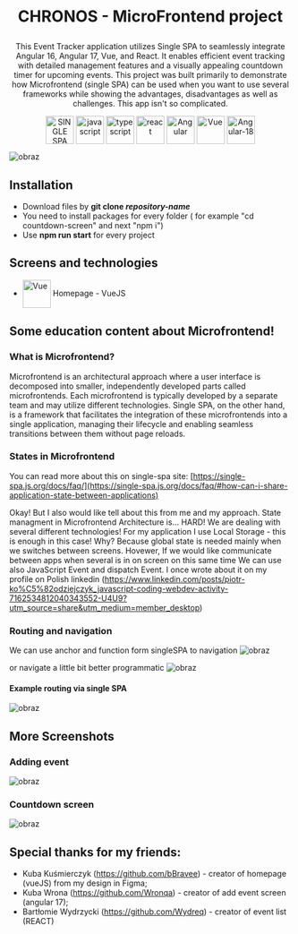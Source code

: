 # <p align="center">CHRONOS - MicroFrontend project </p>

<p align="center">This Event Tracker application utilizes Single SPA to seamlessly integrate Angular 16, Angular 17, Vue, and React. It enables efficient event tracking with detailed management features and a visually appealing countdown timer for upcoming events. This project was built primarily to demonstrate how Microfrontend (single SPA) can be used when you want to use several frameworks while showing the advantages, disadvantages as well as challenges. This app isn't so complicated.
</p>
<div align="center">



<img src="https://github.com/user-attachments/assets/272b515f-27d5-4344-a659-0942e52fff7a" alt="SINGLE SPA" height="50" align="center" title="Single SPA"/>
<img src="https://user-images.githubusercontent.com/77500425/161312230-36d37ac5-8801-4313-a68c-c5695c429b70.png" alt="javascript" height="50" align="center" title="JS"/>
<img src="https://user-images.githubusercontent.com/77500425/161311954-e03613e7-54b2-4d1b-ac2e-559f8c1e9f2d.png" alt="typescript" height="50"  align="center" title="TS"/>
<img src="https://user-images.githubusercontent.com/77500425/161312615-f3961568-28bb-48fa-9d95-93ecd61337b3.png" alt="react"  height="50" align="center"/>
<img src="https://github.com/user-attachments/assets/8455e19e-1cfc-44c3-aa89-5ee670f4819f" alt="Angular"  height="50" align="center"/>
<img src="https://github.com/user-attachments/assets/fadb3c25-3df6-4d49-93fa-f65775d99a19" alt="Vue"  height="50" align="center"/>

<img src="https://github.com/user-attachments/assets/42b021a8-4bde-4b99-890d-8f1efdb5ef72" alt="Angular-18"  height="50" align="center"/>
</div>

![obraz](https://github.com/user-attachments/assets/ea64a54b-39f9-496d-ac08-887bbffd32ec)


## Installation
- Download files by **git clone _repository-name_**
- You need to install packages for every folder ( for example "cd countdown-screen" and next "npm i")
- Use **npm run start** for every project

## Screens and technologies

- <img src="https://github.com/user-attachments/assets/fadb3c25-3df6-4d49-93fa-f65775d99a19" alt="Vue"  height="50" align="center"/> Homepage - VueJS


## Some education content about Microfrontend!

### What is Microfrontend?
Microfrontend is an architectural approach where a user interface is decomposed into smaller, independently developed parts called microfrontends. Each microfrontend is typically developed by a separate team and may utilize different technologies. Single SPA, on the other hand, is a framework that facilitates the integration of these microfrontends into a single application, managing their lifecycle and enabling seamless transitions between them without page reloads.

### States in Microfrontend
You can read more about this on single-spa site: 
[https://single-spa.js.org/docs/faq/](https://single-spa.js.org/docs/faq/#how-can-i-share-application-state-between-applications)

Okay! But I also would like tell about this from me and my approach.
State managment in Microfrontend Architecture is... HARD! We are dealing with several different technologies! For my application I use Local Storage - this is enough in this case! Why? Because global state is needed mainly when we switches between screens. Hovewer, If we would like communicate between apps when several is in on screen on this same time We can use also JavaScript Event and dispatch Event. I once wrote about it on my profile on Polish linkedin (https://www.linkedin.com/posts/piotr-ko%C5%82odziejczyk_javascript-coding-webdev-activity-7162534812040343552-U4U9?utm_source=share&utm_medium=member_desktop)



### Routing and navigation

We can use anchor and function form singleSPA to navigation
![obraz](https://github.com/user-attachments/assets/a37b63b2-9110-4db7-9846-f8eab70acc28)

or navigate a little bit better programmatic
![obraz](https://github.com/user-attachments/assets/828e8596-000d-46a6-ba05-9a097f680a67)


#### Example routing via single SPA
![obraz](https://github.com/user-attachments/assets/f4495e21-6df0-4e05-b02b-98cfb9194cec)



## More Screenshots
### Adding event
![obraz](https://github.com/user-attachments/assets/88233a46-e9a1-47f7-be22-0816ef8de94e)

### Countdown screen
![obraz](https://github.com/user-attachments/assets/4c109b88-ca7b-4559-ad28-e3d0afbc46f6)



## Special thanks for my friends:

- Kuba Kuśmierczyk (https://github.com/bBravee) - creator of homepage (vueJS) from my design in Figma;
- Kuba Wrona (https://github.com/Wronqa) - creator of add event screen (angular 17);
- Bartłomie Wydrzycki (https://github.com/Wydreq) - creator of event list (REACT)


